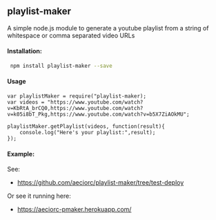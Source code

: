 
## playlist-maker

 A simple node.js module to generate a youtube playlist from a string of whitespace or comma separated video URLs

#### Installation:

```bash
 npm install playlist-maker --save
```
#### Usage
```javasptcri
var playlistMaker = require("playlist-maker);
var videos = "https://www.youtube.com/watch?v=KbRtA_brCQ0,https://www.youtube.com/watch?v=k05i8bT_Pkg,https://www.youtube.com/watch?v=b5X7ZiAOkMU";

playlistMaker.getPlaylist(videos, function(result){
    console.log("Here's your playlist:",result);
});
```

#### Example:
See:
- https://github.com/aeciorc/playlist-maker/tree/test-deploy

Or see it running here:
- https://aeciorc-pmaker.herokuapp.com/
